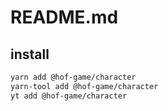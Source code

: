 # README.md

    

## install

```bash
yarn add @hof-game/character
yarn-tool add @hof-game/character
yt add @hof-game/character
```


